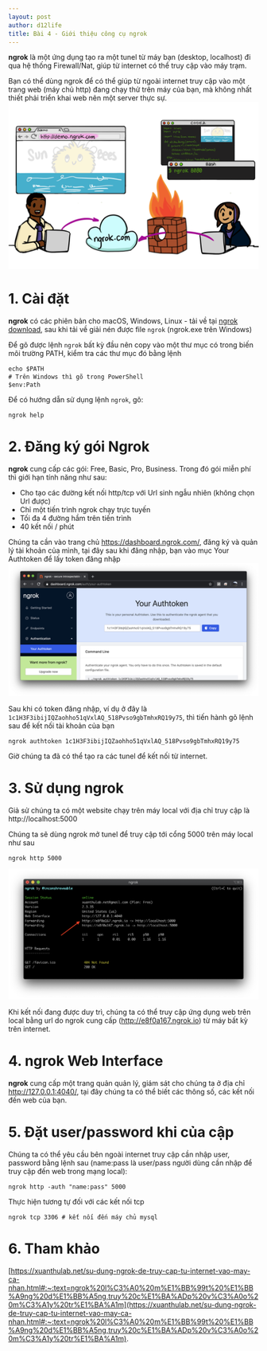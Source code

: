 ```yaml
---
layout: post
author: d12life
title: Bài 4 - Giới thiệu công cụ ngrok
---
```

**ngrok** là một ứng dụng tạo ra một tunel từ máy bạn (desktop, localhost) đi qua hệ thống Firewall/Nat, giúp từ internet có thể truy cập vào máy trạm.

Bạn có thể dùng ngrok để có thể giúp từ ngoài internet truy cập vào một trang web (máy chủ http) đang chạy thử trên máy của bạn, mà không nhất thiết phải triển khai web nên một server thực sự.
![image](/assets/images/lesson_4/ngrok01.png)

# 1. Cài đặt
**ngrok** có các phiên bản cho macOS, Windows, Linux - tải về tại [ngrok download](https://ngrok.com/download), sau khi tải về giải nén được file `ngrok` (ngrok.exe trên Windows)

Để gõ được lệnh `ngrok` bất kỳ đầu nên copy vào một thư mục có trong biến môi trường PATH, kiểm tra các thư mục đó bằng lệnh
```
echo $PATH
# Trên Windows thì gõ trong PowerShell
$env:Path
```

Để có hướng dẫn sử dụng lệnh `ngrok`, gõ:
```
ngrok help
```
# 2. Đăng ký gói Ngrok
**ngrok** cung cấp các gói: Free, Basic, Pro, Business. Trong đó gói miễn phí thì giới hạn tính năng như sau:
- Cho tạo các đường kết nối http/tcp với Url sinh ngẫu nhiên (không chọn Url được)
- Chỉ một tiến trình ngrok chạy trực tuyến
- Tối đa 4 đường hầm trên tiến trình
- 40 kết nối / phút

Chúng ta cần vào trang chủ https://dashboard.ngrok.com/, đăng ký và quản lý tài khoản của mình, tại đây sau khi đăng nhập, bạn vào mục Your Authtoken để lấy token đăng nhập
![image](/assets/images/lesson_4/ngrok03.png)

Sau khi có token đăng nhập, ví dụ ở đây là `1c1H3F3ibijIQZaohho51qVxlAQ_518Pvso9gbTmhxRQ19y75`, thì tiến hành gõ lệnh sau để kết nối tài khoản của bạn
```
ngrok authtoken 1c1H3F3ibijIQZaohho51qVxlAQ_518Pvso9gbTmhxRQ19y75
```
Giờ chúng ta đã có thể tạo ra các tunel để kết nối từ internet.

# 3. Sử dụng ngrok
Giả sử chúng ta có một website chạy trên máy local với địa chỉ truy cập là http://localhost:5000

Chúng ta sẽ dùng ngrok mở tunel để truy cập tới cổng 5000 trên máy local như sau
```
ngrok http 5000
```
![image](/assets/images/lesson_4/ngrok06.png)

Khi kết nối đang được duy trì, chúng ta có thể truy cập ứng dụng web trên local bằng url do ngrok cung cấp (http://e8f0a167.ngrok.io) từ máy bất kỳ trên internet.

# 4. **ngrok** Web Interface
**ngrok** cung cấp một trang quản quản lý, giám sát cho chúng ta ở địa chỉ http://127.0.0.1:4040/, tại đây chúng ta có thể biết các thông số, các kết nối đến web của bạn.

# 5. Đặt user/password khi của cập
Chúng ta có thể yêu cầu bên ngoài internet truy cập cần nhập user, password bằng lệnh sau (name:pass là user/pass người dùng cần nhập để truy cập đến web trong mạng local):
```
ngrok http -auth "name:pass" 5000
```

Thực hiện tương tự đối với các kết nối tcp
```
ngrok tcp 3306 # kết nối đến máy chủ mysql
```

# 6. Tham khảo
[https://xuanthulab.net/su-dung-ngrok-de-truy-cap-tu-internet-vao-may-ca-nhan.html#:~:text=ngrok%20l%C3%A0%20m%E1%BB%99t%20%E1%BB%A9ng%20d%E1%BB%A5ng,truy%20c%E1%BA%ADp%20v%C3%A0o%20m%C3%A1y%20tr%E1%BA%A1m](https://xuanthulab.net/su-dung-ngrok-de-truy-cap-tu-internet-vao-may-ca-nhan.html#:~:text=ngrok%20l%C3%A0%20m%E1%BB%99t%20%E1%BB%A9ng%20d%E1%BB%A5ng,truy%20c%E1%BA%ADp%20v%C3%A0o%20m%C3%A1y%20tr%E1%BA%A1m).